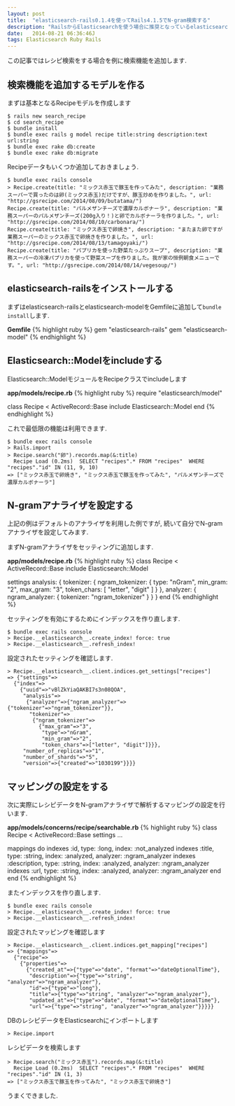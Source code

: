 ```yaml
---
layout: post
title:  "elasticsearch-rails0.1.4を使ってRails4.1.5でN-gram検索する"
description: "RailsからElasticsearchを使う場合に推奨となっているelasticsearch-rails gemを使ってN-gram検索機能を作ってみます."
date:   2014-08-21 06:36:46J
tags: Elasticsearch Ruby Rails
---
```


この記事ではレシピ検索をする場合を例に検索機能を追加します.

## 検索機能を追加するモデルを作る

まずは基本となるRecipeモデルを作成します

    $ rails new search_recipe
    $ cd search_recipe
    $ bundle install
    $ bundle exec rails g model recipe title:string description:text url:string
    $ bundle exec rake db:create
    $ bundle exec rake db:migrate

Recipeデータもいくつか追加しておきましょう.

    $ bundle exec rails console
    > Recipe.create(title: "ミックス赤玉で豚玉を作ってみた", description: "業務スーパーで買ったのは卵(ミックス赤玉)だけですが、豚玉炒めを作りました。", url: "http://gsrecipe.com/2014/08/09/butatama/")
    Recipe.create(title: "パルメザンチーズで濃厚カルボナーラ", description: "業務スーパーのパルメザンチーズ(200g入り！)と卵でカルボナーラを作りました。", url: "http://gsrecipe.com/2014/08/10/carbonara/")
    Recipe.create(title: "ミックス赤玉で卵焼き", description: "またまた卵ですが業務スーパーのミックス赤玉で卵焼きを作りました。", url: "http://gsrecipe.com/2014/08/13/tamagoyaki/")
    Recipe.create(title: "パプリカを使った野菜たっぷりスープ", description: "業務スーパーの冷凍パプリカを使って野菜スープを作りました。我が家の恒例朝食メニューです。", url: "http://gsrecipe.com/2014/08/14/vegesoup/")

## elasticsearch-railsをインストールする

まずはelasticsearch-railsとelasticsearch-modelをGemfileに追加して```bundle install```します.

**Gemfile**
{% highlight ruby %}
gem "elasticsearch-rails"
gem "elasticsearch-model"
{% endhighlight %}

## Elasticsearch::Modelをincludeする

Elasticsearch::ModelモジュールをRecipeクラスでincludeします

**app/models/recipe.rb**
{% highlight ruby %}
require "elasticsearch/model"

class Recipe < ActiveRecord::Base
  include Elasticsearch::Model
end
{% endhighlight %}

これで最低限の機能は利用できます.

    $ bundle exec rails console
    > Rails.import
    > Recipe.search("卵").records.map(&:title)
      Recipe Load (0.2ms)  SELECT "recipes".* FROM "recipes"  WHERE "recipes"."id" IN (11, 9, 10)
    => ["ミックス赤玉で卵焼き", "ミックス赤玉で豚玉を作ってみた", "パルメザンチーズで濃厚カルボナーラ"]

## N-gramアナライザを設定する

上記の例はデフォルトのアナライザを利用した例ですが, 続いて自分でN-gramアナライザを設定してみます.

まずN-gramアナライザをセッティングに追加します.

**app/models/recipe.rb**
{% highlight ruby %}
class Recipe < ActiveRecord::Base
  include Elasticsearch::Model

  settings analysis: {
      tokenizer: {
        ngram_tokenizer: {
          type: "nGram",
          min_gram: "2",
          max_gram: "3",
          token_chars: [
            "letter",
            "digit"
          ]
        }
      },
      analyzer: {
        ngram_analyzer: {
          tokenizer: "ngram_tokenizer"
        }
      }
    }
end
{% endhighlight %}

セッティングを有効にするためにインデックスを作り直します.

    $ bundle exec rails console
    > Recipe.__elasticsearch__.create_index! force: true
    > Recipe.__elasticsearch__.refresh_index!

設定されたセッティングを確認します.

    > Recipe.__elasticsearch__.client.indices.get_settings["recipes"]
    => {"settings"=>
      {"index"=>
        {"uuid"=>"vBlZkYiaQAKBI7s3n08QOA",
         "analysis"=>
          {"analyzer"=>{"ngram_analyzer"=>{"tokenizer"=>"ngram_tokenizer"}},
           "tokenizer"=>
            {"ngram_tokenizer"=>
              {"max_gram"=>"3",
               "type"=>"nGram",
               "min_gram"=>"2",
               "token_chars"=>["letter", "digit"]}}},
         "number_of_replicas"=>"1",
         "number_of_shards"=>"5",
         "version"=>{"created"=>"1030199"}}}}

## マッピングの設定をする

次に実際にレシピデータをN-gramアナライザで解析するマッピングの設定を行います.

**app/models/concerns/recipe/searchable.rb**
{% highlight ruby %}
class Recipe < ActiveRecord::Base
  settings ...

  mappings do
    indexes :id, type: :long, index: :not_analyzed
    indexes :title, type: :string, index: :analyzed, analyzer: :ngram_analyzer
    indexes :description, type: :string, index: :analyzed, analyzer: :ngram_analyzer
    indexes :url, type: :string, index: :analyzed, analyzer: :ngram_analyzer
  end
end
{% endhighlight %}

またインデックスを作り直します.

    $ bundle exec rails console
    > Recipe.__elasticsearch__.create_index! force: true
    > Recipe.__elasticsearch__.refresh_index!

設定されたマッピングを確認します

    > Recipe.__elasticsearch__.client.indices.get_mapping["recipes"]
    => {"mappings"=>
      {"recipe"=>
        {"properties"=>
          {"created_at"=>{"type"=>"date", "format"=>"dateOptionalTime"},
           "description"=>{"type"=>"string", "analyzer"=>"ngram_analyzer"},
           "id"=>{"type"=>"long"},
           "title"=>{"type"=>"string", "analyzer"=>"ngram_analyzer"},
           "updated_at"=>{"type"=>"date", "format"=>"dateOptionalTime"},
           "url"=>{"type"=>"string", "analyzer"=>"ngram_analyzer"}}}}}

DBのレシピデータをElasticsearchにインポートします

    > Recipe.import

レシピデータを検索します

    > Recipe.search("ミックス赤玉").records.map(&:title)
      Recipe Load (0.2ms)  SELECT "recipes".* FROM "recipes"  WHERE "recipes"."id" IN (1, 3)
    => ["ミックス赤玉で豚玉を作ってみた", "ミックス赤玉で卵焼き"]

うまくできました.
